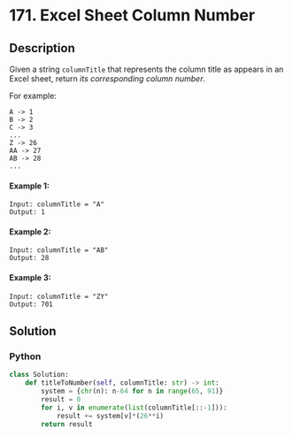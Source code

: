 # 171. Excel Sheet Column Number

## Description
Given a string `columnTitle` that represents the column title as appears in an Excel sheet, return *its corresponding column number*.

For example:

```
A -> 1
B -> 2
C -> 3
...
Z -> 26
AA -> 27
AB -> 28 
...
```

#### Example 1:
```
Input: columnTitle = "A"
Output: 1
```

#### Example 2:
```
Input: columnTitle = "AB"
Output: 28
```

#### Example 3:
```
Input: columnTitle = "ZY"
Output: 701
```


## Solution

### Python
```python
class Solution:
    def titleToNumber(self, columnTitle: str) -> int:
        system = {chr(n): n-64 for n in range(65, 91)}
        result = 0
        for i, v in enumerate(list(columnTitle[::-1])):
            result += system[v]*(26**i)
        return result
```